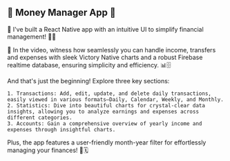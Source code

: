 ## 🚀 Money Manager App 🚀

📱 I've built a React Native app with an intuitive UI to simplify financial management! 💸✨

🎥 In the video, witness how seamlessly you can handle income, transfers and expenses with sleek Victory Native charts and a robust Firebase realtime database, ensuring simplicity and efficiency. 📊🗄️

And that's just the beginning! Explore three key sections:

```
1. Transactions: Add, edit, update, and delete daily transactions, easily viewed in various formats—Daily, Calendar, Weekly, and Monthly.
2. Statistics: Dive into beautiful charts for crystal-clear data insights, allowing you to analyze earnings and expenses across different categories.
3. Accounts: Gain a comprehensive overview of yearly income and expenses through insightful charts.
```

Plus, the app features a user-friendly month-year filter for effortlessly managing your finances! 💸🗓️

